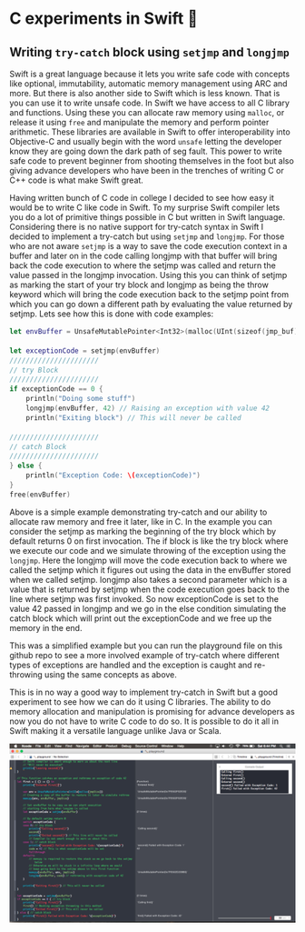 C experiments in Swift  🔨
=

## Writing `try-catch` block using `setjmp` and `longjmp`

Swift is a great language because it lets you write safe code with concepts like optional, immutability, automatic memory management using ARC and more. But there is also another side to Swift which is less known. That is you can use it to write unsafe code. In Swift we have access to all C library and functions. Using these you can allocate raw memory using `malloc`, or release it using `free` and manipulate the memory and perform pointer arithmetic. These libraries are available in Swift to offer interoperability into Objective-C and usually begin with the word `unsafe` letting the developer know they are going down the dark path of seg fault. This power to write safe code to prevent beginner from shooting themselves in the foot but also giving advance developers who have been in the trenches of writing C or C++ code is what make Swift great.

Having written bunch of C code in college I decided to see how easy it would be to write C like code in Swift. To my surprise Swift compiler lets you do a lot of primitive things possible in C but written in Swift language. Considering there is no native support for try-catch syntax in Swift I decided to implement a try-catch but using `setjmp` and `longjmp`. For those who are not aware `setjmp` is a way to save the code execution context in a buffer and later on in the code calling longjmp with that buffer will bring back the code execution to where the setjmp was called and return the value passed in the longjmp invocation. Using this you can think of setjmp as marking the start of your try block and longjmp as being the throw keyword which will bring the code execution back to the setjmp point from which you can go down a different path by evaluating the value returned by setjmp. Lets see how this is done with code examples:

```swift
let envBuffer = UnsafeMutablePointer<Int32>(malloc(UInt(sizeof(jmp_buf))))

let exceptionCode = setjmp(envBuffer)
//////////////////////
// try Block
//////////////////////
if exceptionCode == 0 {
    println("Doing some stuff")
    longjmp(envBuffer, 42) // Raising an exception with value 42
    println("Exiting block") // This will never be called

//////////////////////
// catch Block
//////////////////////
} else {
    println("Exception Code: \(exceptionCode)")
}
free(envBuffer)
```

Above is a simple example demonstrating try-catch and our ability to allocate raw memory and free it later, like in C. In the example you can consider the setjmp as marking the beginning of the try block which by default returns 0 on first invocation. The if block is like the try block where we execute our code and we simulate throwing of the exception using the `longjmp`. Here the longjmp will move the code execution back to where we called the setjmp which it figures out using the data in the envBuffer stored when we called setjmp. longjmp also takes a second parameter which is a value that is returned by setjmp when the code execution goes back to the line where setjmp was first invoked. So now exceptionCode is set to the value 42 passed in longjmp and we go in the else condition simulating the catch block which will print out the exceptionCode and we free up the memory in the end.

This was a simplified example but you can run the playground file on this github repo to see a more involved example of try-catch where different types of exceptions are handled and the exception is caught and re-throwing using the same concepts as above.

This is in no way a good way to implement try-catch in Swift but a good experiment to see how we can do it using C libraries. The ability to do memory allocation and manipulation is promising for advance developers as now you do not have to write C code to do so. It is possible to do it all in Swift making it a versatile language unlike Java or Scala.

![Playground](https://github.com/ankurp/unsafe-swift/blob/master/playground.png)
